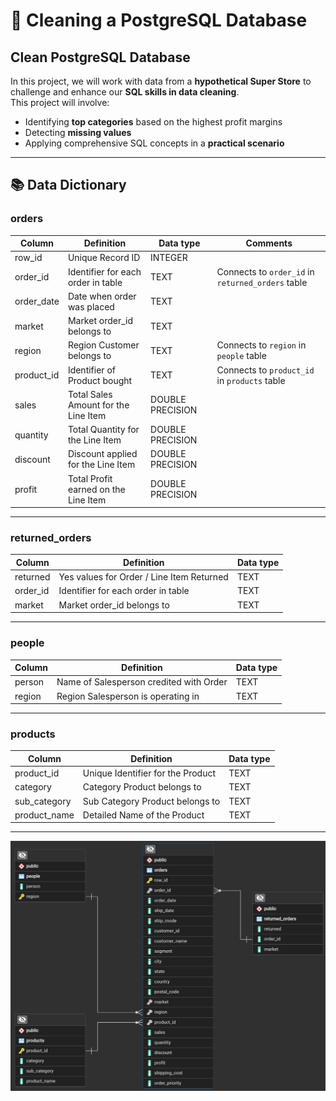 # 🧹 Cleaning a PostgreSQL Database

## Clean PostgreSQL Database

In this project, we will work with data from a **hypothetical Super Store** to challenge and enhance our **SQL skills in data cleaning**.  
This project will involve:

- Identifying **top categories** based on the highest profit margins  
- Detecting **missing values**  
- Applying comprehensive SQL concepts in a **practical scenario**

---

## 📚 Data Dictionary

### **orders**

| Column      | Definition                                         | Data type         | Comments                                                  |
|-------------|-----------------------------------------------------|-------------------|-----------------------------------------------------------|
| row_id      | Unique Record ID                                    | INTEGER           |                                                           |
| order_id    | Identifier for each order in table                  | TEXT              | Connects to `order_id` in `returned_orders` table         |
| order_date  | Date when order was placed                          | TEXT              |                                                           |
| market      | Market order_id belongs to                          | TEXT              |                                                           |
| region      | Region Customer belongs to                          | TEXT              | Connects to `region` in `people` table                    |
| product_id  | Identifier of Product bought                        | TEXT              | Connects to `product_id` in `products` table              |
| sales       | Total Sales Amount for the Line Item                | DOUBLE PRECISION  |                                                           |
| quantity    | Total Quantity for the Line Item                    | DOUBLE PRECISION  |                                                           |
| discount    | Discount applied for the Line Item                  | DOUBLE PRECISION  |                                                           |
| profit      | Total Profit earned on the Line Item                | DOUBLE PRECISION  |                                                           |

---

### **returned_orders**

| Column    | Definition                                          | Data type |
|-----------|------------------------------------------------------|-----------|
| returned  | Yes values for Order / Line Item Returned            | TEXT      |
| order_id  | Identifier for each order in table                   | TEXT      |
| market    | Market order_id belongs to                           | TEXT      |

---

### **people**

| Column  | Definition                                        | Data type |
|---------|----------------------------------------------------|-----------|
| person  | Name of Salesperson credited with Order           | TEXT      |
| region  | Region Salesperson is operating in                | TEXT      |

---

### **products**

| Column        | Definition                                         | Data type |
|---------------|-----------------------------------------------------|-----------|
| product_id    | Unique Identifier for the Product                   | TEXT      |
| category      | Category Product belongs to                         | TEXT      |
| sub_category  | Sub Category Product belongs to                     | TEXT      |
| product_name  | Detailed Name of the Product                        | TEXT      |

---

![Super Store ERD](SuperStore_ERD.png)
